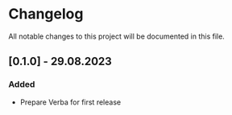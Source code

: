# Changelog

All notable changes to this project will be documented in this file.

## [0.1.0] - 29.08.2023

### Added
- Prepare Verba for first release


